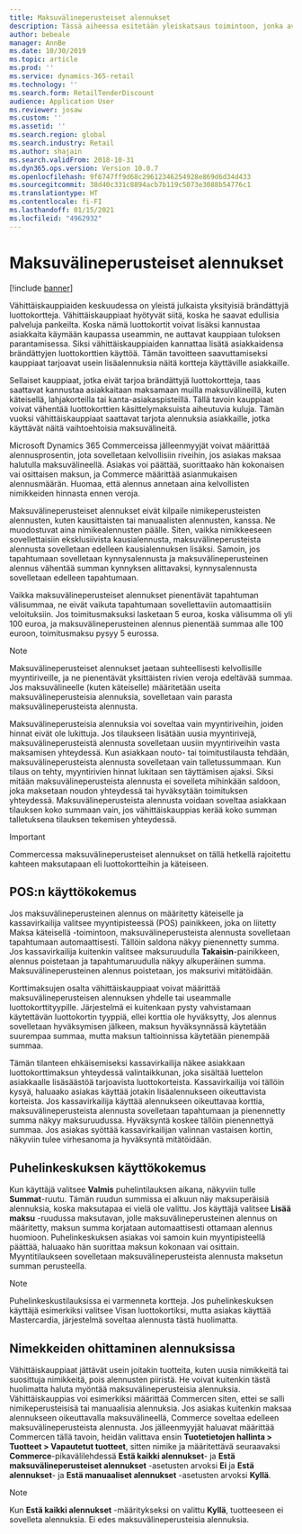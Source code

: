 ```yaml
---
title: Maksuvälineperusteiset alennukset
description: Tässä aiheessa esitetään yleiskatsaus toimintoon, jonka avulla vähittäiskauppiaat voivat määrittää alennuksia tietyille maksuvälinetyypeille.
author: bebeale
manager: AnnBe
ms.date: 10/30/2019
ms.topic: article
ms.prod: ''
ms.service: dynamics-365-retail
ms.technology: ''
ms.search.form: RetailTenderDiscount
audience: Application User
ms.reviewer: josaw
ms.custom: ''
ms.assetid: ''
ms.search.region: global
ms.search.industry: Retail
ms.author: shajain
ms.search.validFrom: 2018-10-31
ms.dyn365.ops.version: Version 10.0.7
ms.openlocfilehash: 9f6747ff9d68c29612346254928e869d6d34d433
ms.sourcegitcommit: 38d40c331c8894acb7b119c5073e3088b54776c1
ms.translationtype: HT
ms.contentlocale: fi-FI
ms.lasthandoff: 01/15/2021
ms.locfileid: "4962932"
---
```

# <a name="tender-based-discounts"></a>Maksuvälineperusteiset alennukset

[!include [banner](includes/banner.md)]


Vähittäiskauppiaiden keskuudessa on yleistä julkaista yksityisiä brändättyjä luottokortteja. Vähittäiskauppiaat hyötyvät siitä, koska he saavat edullisia palveluja pankeilta. Koska nämä luottokortit voivat lisäksi kannustaa asiakkaita käymään kaupassa useammin, ne auttavat kauppiaan tuloksen parantamisessa. Siksi vähittäiskauppiaiden kannattaa lisätä asiakkaidensa brändättyjen luottokorttien käyttöä. Tämän tavoitteen saavuttamiseksi kauppiaat tarjoavat usein lisäalennuksia näitä kortteja käyttäville asiakkaille.

Sellaiset kauppiaat, jotka eivät tarjoa brändättyjä luottokortteja, taas saattavat kannustaa asiakkaitaan maksamaan muilla maksuvälineillä, kuten käteisellä, lahjakorteilla tai kanta-asiakaspisteillä. Tällä tavoin kauppiaat voivat vähentää luottokorttien käsittelymaksuista aiheutuvia kuluja. Tämän vuoksi vähittäiskauppiaat saattavat tarjota alennuksia asiakkaille, jotka käyttävät näitä vaihtoehtoisia maksuvälineitä.

Microsoft Dynamics 365 Commerceissa jälleenmyyjät voivat määrittää alennusprosentin, jota sovelletaan kelvollisiin riveihin, jos asiakas maksaa halutulla maksuvälineellä. Asiakas voi päättää, suorittaako hän kokonaisen vai osittaisen maksun, ja Commerce määrittää asianmukaisen alennusmäärän. Huomaa, että alennus annetaan aina kelvollisten nimikkeiden hinnasta ennen veroja.

Maksuvälineperusteiset alennukset eivät kilpaile nimikeperusteisten alennusten, kuten kausittaisten tai manuaalisten alennusten, kanssa. Ne muodostuvat aina nimikealennusten päälle. Siten, vaikka nimikkeeseen sovellettaisiin eksklusiivista kausialennusta, maksuvälineperusteista alennusta sovelletaan edelleen kausialennuksen lisäksi. Samoin, jos tapahtumaan sovelletaan kynnysalennusta ja maksuvälineperusteinen alennus vähentää summan kynnyksen alittavaksi, kynnysalennusta sovelletaan edelleen tapahtumaan.

Vaikka maksuvälineperusteiset alennukset pienentävät tapahtuman välisummaa, ne eivät vaikuta tapahtumaan sovellettaviin automaattisiin veloituksiin. Jos toimitusmaksuksi lasketaan 5 euroa, koska välisumma oli yli 100 euroa, ja maksuvälineperusteinen alennus pienentää summaa alle 100 euroon, toimitusmaksu pysyy 5 eurossa.


> [!NOTE]
> Maksuvälineperusteiset alennukset jaetaan suhteellisesti kelvollisille myyntiriveille, ja ne pienentävät yksittäisten rivien veroja edeltävää summaa. Jos maksuvälineelle (kuten käteiselle) määritetään useita maksuvälineperusteisia alennuksia, sovelletaan vain parasta maksuvälineperusteista alennusta.

Maksuvälineperusteisia alennuksia voi soveltaa vain myyntiriveihin, joiden hinnat eivät ole lukittuja. Jos tilaukseen lisätään uusia myyntirivejä, maksuvälineperusteistä alennusta sovelletaan uusiin myyntiriveihin vasta maksamisen yhteydessä. Kun asiakkaan nouto- tai toimitustilausta tehdään, maksuvälineperusteista alennusta sovelletaan vain talletussummaan. Kun tilaus on tehty, myyntirivien hinnat lukitaan sen täyttämisen ajaksi. Siksi mitään maksuvälineperusteista alennusta ei sovelleta mihinkään saldoon, joka maksetaan noudon yhteydessä tai hyväksytään toimituksen yhteydessä. Maksuvälineperusteista alennusta voidaan soveltaa asiakkaan tilauksen koko summaan vain, jos vähittäiskauppias kerää koko summan talletuksena tilauksen tekemisen yhteydessä.

> [!IMPORTANT]
> Commercessa maksuvälineperusteiset alennukset on tällä hetkellä rajoitettu kahteen maksutapaan eli luottokortteihin ja käteiseen.

## <a name="pos-user-experience"></a>POS:n käyttökokemus

Jos maksuvälineperusteinen alennus on määritetty käteiselle ja kassavirkailija valitsee myyntipisteessä (POS) painikkeen, joka on liitetty Maksa käteisellä -toimintoon, maksuvälineperusteista alennusta sovelletaan tapahtumaan automaattisesti. Tällöin saldona näkyy pienennetty summa. Jos kassavirkailija kuitenkin valitsee maksuruudulla **Takaisin**-painikkeen, alennus poistetaan ja tapahtumaruudulla näkyy alkuperäinen summa. Maksuvälineperusteinen alennus poistetaan, jos maksurivi mitätöidään.

Korttimaksujen osalta vähittäiskauppiaat voivat määrittää maksuvälineperusteisen alennuksen yhdelle tai useammalle luottokorttityypille. Järjestelmä ei kuitenkaan pysty vahvistamaan käytettävän luottokortin tyyppiä, ellei korttia ole hyväksytty, Jos alennus sovelletaan hyväksymisen jälkeen, maksun hyväksynnässä käytetään suurempaa summaa, mutta maksun taltioinnissa käytetään pienempää summaa.

Tämän tilanteen ehkäisemiseksi kassavirkailija näkee asiakkaan luottokorttimaksun yhteydessä valintaikkunan, joka sisältää luettelon asiakkaalle lisäsäästöä tarjoavista luottokorteista. Kassavirkailija voi tällöin kysyä, haluaako asiakas käyttää jotakin lisäalennukseen oikeuttavista korteista. Jos kassavirkailija käyttää alennukseen oikeuttavaa korttia, maksuvälineperusteista alennusta sovelletaan tapahtumaan ja pienennetty summa näkyy maksuruudussa. Hyväksyntä koskee tällöin pienennettyä summaa. Jos asiakas syöttää kassavirkailijan valinnan vastaisen kortin, näkyviin tulee virhesanoma ja hyväksyntä mitätöidään.


## <a name="call-center-user-experience"></a>Puhelinkeskuksen käyttökokemus

Kun käyttäjä valitsee **Valmis** puhelintilauksen aikana, näkyviin tulle **Summat**-ruutu. Tämän ruudun summissa ei alkuun näy maksuperäisiä alennuksia, koska maksutapaa ei vielä ole valittu. Jos käyttäjä valitsee **Lisää maksu** -ruudussa maksutavan, jolle maksuvälineperusteinen alennus on määritetty, maksun summa korjataan automaattisesti ottamaan alennus huomioon. Puhelinkeskuksen asiakas voi samoin kuin myyntipisteellä päättää, haluaako hän suorittaa maksun kokonaan vai osittain. Myyntitilaukseen sovelletaan maksuvälineperusteista alennusta maksetun summan perusteella.

> [!NOTE]
> Puhelinkeskustilauksissa ei varmenneta kortteja. Jos puhelinkeskuksen käyttäjä esimerkiksi valitsee Visan luottokortiksi, mutta asiakas käyttää Mastercardia, järjestelmä soveltaa alennusta tästä huolimatta.

## <a name="exclude-items-from-discounts"></a>Nimekkeiden ohittaminen alennuksissa

Vähittäiskauppiaat jättävät usein joitakin tuotteita, kuten uusia nimikkeitä tai suosittuja nimikkeitä, pois alennusten piiristä. He voivat kuitenkin tästä huolimatta haluta myöntää maksuvälineperusteisia alennuksia. Vähittäiskauppias voi esimerkiksi määrittää Commercen siten, ettei se salli nimikeperusteisisä tai manuaalisia alennuksia. Jos asiakas kuitenkin maksaa alennukseen oikeuttavalla maksuvälineellä, Commerce soveltaa edelleen maksuvälineperusteista alennusta. Jos jälleenmyyjät haluavat määrittää Commercen tällä tavoin, heidän valittava ensin **Tuotetietojen hallinta > Tuotteet > Vapautetut tuotteet**, sitten nimike ja määritettävä seuraavaksi **Commerce**-pikavälilehdessä **Estä kaikki alennukset**- ja **Estä maksuvälineperusteiset alennukset** -asetusten arvoksi **Ei** ja **Estä alennukset**- ja **Estä manuaaliset alennukset** -asetusten arvoksi **Kyllä**.

> [!NOTE]
> Kun **Estä kaikki alennukset** -määritykseksi on valittu **Kyllä**, tuotteeseen ei sovelleta alennuksia. Ei edes maksuvälineperusteisia alennuksia.
